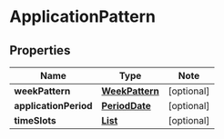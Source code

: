 # ApplicationPattern

## Properties

Name | Type | Note
---- | ---- | ----
**weekPattern** | [**WeekPattern**](WeekPattern.md) | [optional] 
**applicationPeriod** | [**PeriodDate**](PeriodDate.md) | [optional] 
**timeSlots** | [**List<PeriodTime>**](PeriodTime.md) | [optional] 

